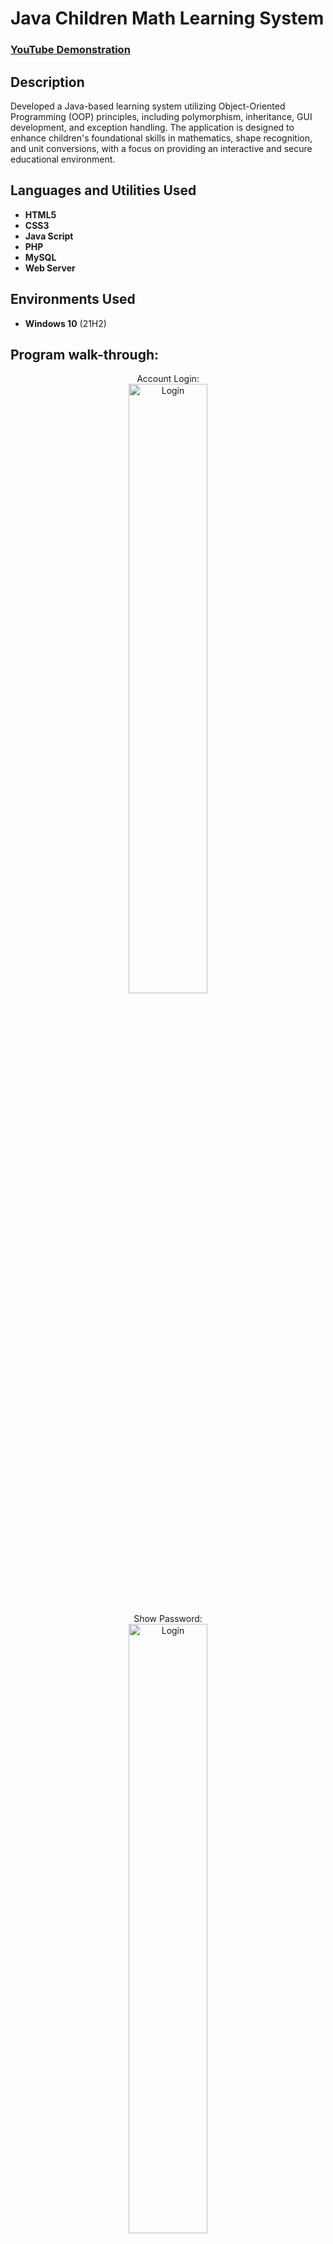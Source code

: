 <h1>Java Children Math Learning System</h1>

 ### [YouTube Demonstration](https://youtu.be/7eJexJVCqJo)

<h2>Description</h2>
Developed a Java-based learning system utilizing Object-Oriented Programming (OOP) principles, including polymorphism, inheritance, GUI development, and exception handling. The application is designed to enhance children's foundational skills in mathematics, shape recognition, and unit conversions, with a focus on providing an interactive and secure educational environment.
<br />


<h2>Languages and Utilities Used</h2>

- <b>HTML5</b> 
- <b>CSS3</b>
- <b>Java Script</b>
- <b>PHP</b>
- <b>MySQL</b>
- <b>Web Server</b>

<h2>Environments Used </h2>

- <b>Windows 10</b> (21H2)

<h2>Program walk-through:</h2>

<p align="center">
Account Login: <br/>
<img src="https://i.imgur.com/bdSAFRr.png" height="50%" width="50%" alt="Login"/>
<br />
<br />
Show Password:  <br/>
<img src="https://i.imgur.com/bS9aqOn.png" height="50%" width="50%" alt="Login"/>
<br />
<br />
Reset Password: <br/>
<img src="https://i.imgur.com/J8n3Ul6.png" height="50%" width="50%" alt="Login"/>
<br />
<br />
Wrong Password: <br/>
<img src="https://i.imgur.com/DcE9bo6.png" height="50%" width="50%" alt="Login"/>
<br />
<br />
Main Menu: <br/>
<img src="https://i.imgur.com/27uqqik.png" height="50%" width="50%" alt="Login"/>
<br />
<br />
Simpele Math: Division <br/>
<img src="https://i.imgur.com/MXst15O.png" height="50%" width="50%" alt="Login"/>
<br />
<br />
Simpele Math: Division <br/>
<img src="https://i.imgur.com/MXst15O.png" height="50%" width="50%" alt="Login"/>
<br />
<br />
Simpele Math: Division <br/>
<img src="https://i.imgur.com/MXst15O.png" height="50%" width="50%" alt="Login"/>
<br />
<br />
Simpele Math: Division <br/>
<img src="https://i.imgur.com/MXst15O.png" height="50%" width="50%" alt="Login"/>
<br />
</p>

<!--
 ```diff
- text in red
+ text in green
! text in orange
# text in gray
@@ text in purple (and bold)@@
```
--!>

